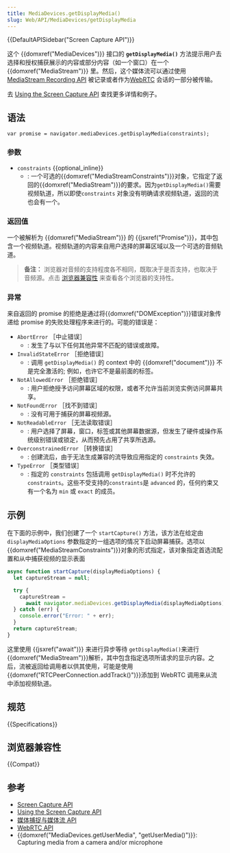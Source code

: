 ```yaml
---
title: MediaDevices.getDisplayMedia()
slug: Web/API/MediaDevices/getDisplayMedia
---
```


{{DefaultAPISidebar("Screen Capture API")}}

这个 {{domxref("MediaDevices")}} 接口的 **`getDisplayMedia()`** 方法提示用户去选择和授权捕获展示的内容或部分内容（如一个窗口）在一个{{domxref("MediaStream")}} 里。然后，这个媒体流可以通过使用 [MediaStream Recording API](/zh-CN/docs/Web/API/MediaStream_Recording_API) 被记录或者作为[WebRTC](/zh-CN/docs/Web/API/WebRTC_API) 会话的一部分被传输。

去 [Using the Screen Capture API](/zh-CN/docs/Web/API/Screen_Capture_API/Using_Screen_Capture) 查找更多详情和例子。

## 语法

```plain
var promise = navigator.mediaDevices.getDisplayMedia(constraints);
```

### 参数

- `constraints` {{optional_inline}}
  - : 一个可选的{{domxref("MediaStreamConstraints")}}对象，它指定了返回的{{domxref("MediaStream")}}的要求。因为`getDisplayMedia()`需要视频轨道，所以即使`constraints` 对象没有明确请求视频轨道，返回的流也会有一个。

### 返回值

一个被解析为 {{domxref("MediaStream")}} 的 {{jsxref("Promise")}}，其中包含一个视频轨道。视频轨道的内容来自用户选择的屏幕区域以及一个可选的音频轨道。

> **备注：** 浏览器对音频的支持程度各不相同，既取决于是否支持，也取决于音频源。点击 [浏览器兼容性](#浏览器兼容性) 来查看各个浏览器的支持性。

### 异常

来自返回的 promise 的拒绝是通过将{{domxref("DOMException")}}错误对象传递给 promise 的失败处理程序来进行的。可能的错误是：

- `AbortError` ［中止错误］
  - : 发生了与以下任何其他异常不匹配的错误或故障。
- `InvalidStateError` ［拒绝错误］
  - : 调用 `getDisplayMedia()` 的 context 中的 {{domxref("document")}} 不是完全激活的; 例如，也许它不是最前面的标签。
- `NotAllowedError` ［拒绝错误］
  - : 用户拒绝授予访问屏幕区域的权限，或者不允许当前浏览实例访问屏幕共享。
- `NotFoundError` ［找不到错误］
  - : 没有可用于捕获的屏幕视频源。
- `NotReadableError` ［无法读取错误］
  - : 用户选择了屏幕，窗口，标签或其他屏幕数据源，但发生了硬件或操作系统级别错误或锁定，从而预先占用了共享所选源。
- `OverconstrainedError` ［转换错误］
  - : 创建流后，由于无法生成兼容的流导致应用指定的 `constraints` 失效。
- `TypeError` ［类型错误］
  - : 指定的 `constraints` 包括调用 `getDisplayMedia()` 时不允许的`constraints`。这些不受支持的`constraints`是 `advanced` 的，任何约束又有一个名为 `min` 或 `exact` 的成员。

## 示例

在下面的示例中，我们创建了一个 `startCapture()` 方法，该方法在给定由 `displayMediaOptions` 参数指定的一组选项的情况下启动屏幕捕获。选项以 {{domxref("MediaStreamConstraints")}}对象的形式指定，该对象指定首选流配置和从中捕获视频的显示表面

```js
async function startCapture(displayMediaOptions) {
  let captureStream = null;

  try {
    captureStream =
      await navigator.mediaDevices.getDisplayMedia(displayMediaOptions);
  } catch (err) {
    console.error("Error: " + err);
  }
  return captureStream;
}
```

这里使用 {{jsxref("await")}} 来进行异步等待 `getDisplayMedia()`来进行 {{domxref("MediaStream")}}解析，其中包含指定选项所请求的显示内容。之后，流被返回给调用者以供其使用，可能是使用 {{domxref("RTCPeerConnection.addTrack()")}}添加到 WebRTC 调用来从流中添加视频轨道。

## 规范

{{Specifications}}

## 浏览器兼容性

{{Compat}}

## 参考

- [Screen Capture API](/zh-CN/docs/Web/API/Screen_Capture_API)
- [Using the Screen Capture API](/zh-CN/docs/Web/API/Screen_Capture_API/Using_Screen_Capture)
- [媒体捕捉与媒体流 API](/zh-CN/docs/Web/API/Media_Capture_and_Streams_API)
- [WebRTC API](/zh-CN/docs/Web/API/WebRTC_API)
- {{domxref("MediaDevices.getUserMedia", "getUserMedia()")}}: Capturing media from a camera and/or microphone
